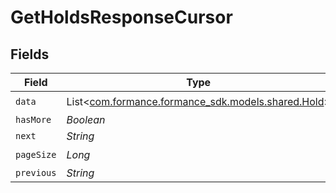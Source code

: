 # GetHoldsResponseCursor


## Fields

| Field                                                                             | Type                                                                              | Required                                                                          | Description                                                                       | Example                                                                           |
| --------------------------------------------------------------------------------- | --------------------------------------------------------------------------------- | --------------------------------------------------------------------------------- | --------------------------------------------------------------------------------- | --------------------------------------------------------------------------------- |
| `data`                                                                            | List<[com.formance.formance_sdk.models.shared.Hold](../../models/shared/Hold.md)> | :heavy_check_mark:                                                                | N/A                                                                               |                                                                                   |
| `hasMore`                                                                         | *Boolean*                                                                         | :heavy_minus_sign:                                                                | N/A                                                                               | false                                                                             |
| `next`                                                                            | *String*                                                                          | :heavy_minus_sign:                                                                | N/A                                                                               |                                                                                   |
| `pageSize`                                                                        | *Long*                                                                            | :heavy_check_mark:                                                                | N/A                                                                               | 15                                                                                |
| `previous`                                                                        | *String*                                                                          | :heavy_minus_sign:                                                                | N/A                                                                               | YXVsdCBhbmQgYSBtYXhpbXVtIG1heF9yZXN1bHRzLol=                                      |